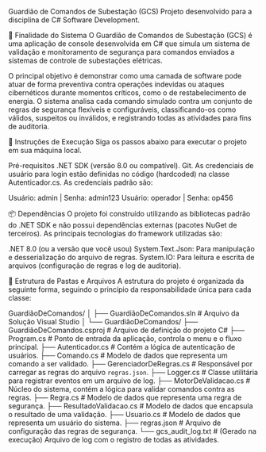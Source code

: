 Guardião de Comandos de Subestação (GCS)
Projeto desenvolvido para a disciplina de C# Software Development.

🎯 Finalidade do Sistema
O Guardião de Comandos de Subestação (GCS) é uma aplicação de console desenvolvida em C# que simula um sistema de validação e monitoramento de segurança para comandos enviados a sistemas de controle de subestações elétricas.

O principal objetivo é demonstrar como uma camada de software pode atuar de forma preventiva contra operações indevidas ou ataques cibernéticos durante momentos críticos, como o de restabelecimento de energia. O sistema analisa cada comando simulado contra um conjunto de regras de segurança flexíveis e configuráveis, classificando-os como válidos, suspeitos ou inválidos, e registrando todas as atividades para fins de auditoria.

🚀 Instruções de Execução
Siga os passos abaixo para executar o projeto em sua máquina local.

Pré-requisitos
.NET SDK (versão 8.0 ou compatível).
Git.
As credenciais de usuário para login estão definidas no código (hardcoded) na classe Autenticador.cs. As credenciais padrão são:

Usuário: admin | Senha: admin123
Usuário: operador | Senha: op456

📦 Dependências
O projeto foi construído utilizando as bibliotecas padrão do .NET SDK e não possui dependências externas (pacotes NuGet de terceiros). As principais tecnologias do framework utilizadas são:

.NET 8.0 (ou a versão que você usou)
System.Text.Json: Para manipulação e desserialização do arquivo de regras.
System.IO: Para leitura e escrita de arquivos (configuração de regras e log de auditoria).

📁 Estrutura de Pastas e Arquivos
A estrutura do projeto é organizada da seguinte forma, seguindo o princípio da responsabilidade única para cada classe:

GuardiãoDeComandos/
│
├── GuardiãoDeComandos.sln        # Arquivo da Solução Visual Studio
│
└── GuardiãoDeComandos/
    ├── GuardiãoDeComandos.csproj   # Arquivo de definição do projeto C#
    ├── Program.cs                  # Ponto de entrada da aplicação, controla o menu e o fluxo principal.
    ├── Autenticador.cs             # Contém a lógica de autenticação de usuários.
    ├── Comando.cs                  # Modelo de dados que representa um comando a ser validado.
    ├── GerenciadorDeRegras.cs      # Responsável por carregar as regras do arquivo `regras.json`.
    ├── Logger.cs                   # Classe utilitária para registrar eventos em um arquivo de log.
    ├── MotorDeValidacao.cs         # Núcleo do sistema, contém a lógica para validar comandos contra as regras.
    ├── Regra.cs                    # Modelo de dados que representa uma regra de segurança.
    ├── ResultadoValidacao.cs       # Modelo de dados que encapsula o resultado de uma validação.
    ├── Usuario.cs                  # Modelo de dados que representa um usuário do sistema.
    ├── regras.json                 # Arquivo de configuração das regras de segurança.
    └── gcs_audit_log.txt           # (Gerado na execução) Arquivo de log com o registro de todas as atividades.
